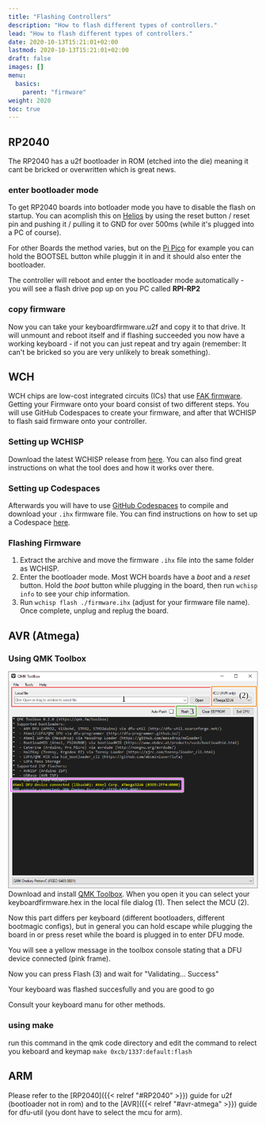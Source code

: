 ```yaml
---
title: "Flashing Controllers"
description: "How to flash different types of controllers."
lead: "How to flash different types of controllers."
date: 2020-10-13T15:21:01+02:00
lastmod: 2020-10-13T15:21:01+02:00
draft: false
images: []
menu:
  basics:
    parent: "firmware"
weight: 2020
toc: true
---
```


## RP2040

The RP2040 has a u2f bootloader in ROM (etched into the die) meaning it cant be bricked or overwritten which is great news.

### enter bootloader mode

To get RP2040 boards into botloader mode you have to disable the flash on startup. You can acomplish this on [Helios](https://keeb.supply/products/0xcb-helios) by using the reset button / reset pin and pushing it / pulling it to GND for over 500ms (while it's plugged into a PC of course).

For other Boards the method varies, but on the [Pi Pico](https://www.raspberrypi.com/products/raspberry-pi-pico/) for example you can hold the BOOTSEL button while pluggin it in and it should also enter the bootloader.

The controller will reboot and enter the bootloader mode automatically - you will see a flash drive pop up on you PC called **RPI-RP2**

### copy firmware

Now you can take your keyboardfirmware.u2f and copy it to that drive. It will unmount and reboot itself and if flashing succeeded you now have a working keyboard - if not you can just repeat and try again (remember: It can't be bricked so you are very unlikely to break something).

## WCH

WCH chips are low-cost integrated circuits (ICs) that use [FAK firmware](https://github.com/semickolon/fak-config). Getting your Firmware onto your board consist of two different steps. You will use GitHub Codespaces to create your firmware, and after that WCHISP to flash said firmware onto your controller.

### Setting up WCHISP

Download the latest WCHISP release from [here](https://github.com/ch32-rs/wchisp). You can also find great instructions on what the tool does and how it works over there.

### Setting up Codespaces

Afterwards you will have to use [GitHub Codespaces](https://github.com/features/codespaces) to compile and download your `.ihx` firmware file. You can find instructions on how to set up a Codespace [here](https://github.com/semickolon/fak-config?tab=readme-ov-file#github-codespace).

### Flashing Firmware

1. Extract the archive and move the firmware `.ihx` file into the same folder as WCHISP.
2. Enter the bootloader mode. Most WCH boards have a _boot_ and a _reset_ button. Hold the _boot_ button while plugging in the board, then run `wchisp info` to see your chip information.
3. Run `wchisp flash ./firmware.ihx` (adjust for your firmware file name). Once complete, unplug and replug the board.

## AVR (Atmega)

### Using QMK Toolbox

![QMK Toolbox](toolbox.png)
Download and install [QMK Toolbox](https://github.com/qmk/qmk_toolbox).
When you open it you can select your keyboardfirmware.hex in the local file dialog (1).
Then select the MCU (2).

Now this part differs per keyboard (different bootloaders, different bootmagic configs), but in general you can hold escape while plugging the board in or press reset while the board is plugged in to enter DFU mode.

You will see a yellow message in the toolbox console stating that a DFU device connected (pink frame).

Now you can press Flash (3) and wait for "Validating... Success"

Your keyboard was flashed succesfully and you are good to go

Consult your keyboard manu for other methods.

### using make

run this command in the qmk code directory and edit the command to relect you keboard and keymap
`make 0xcb/1337:default:flash`

## ARM

Please refer to the [RP2040]({{< relref "#RP2040" >}}) guide for u2f (bootloader not in rom) and to the [AVR]({{< relref "#avr-atmega" >}}) guide for dfu-util (you dont have to select the mcu for arm).
